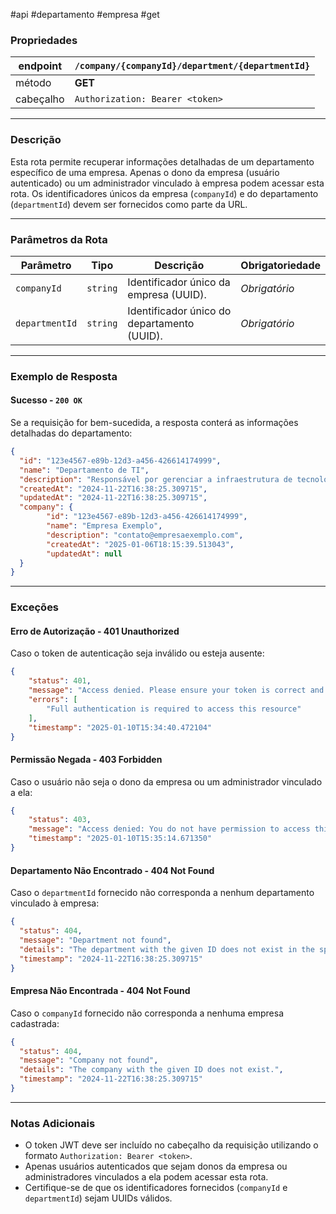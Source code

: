 #api #departamento #empresa #get

### Propriedades

|endpoint|`/company/{companyId}/department/{departmentId}`|
|---|---|
|método|**GET**|
|cabeçalho|`Authorization: Bearer <token>`|

---

### Descrição

Esta rota permite recuperar informações detalhadas de um departamento específico de uma empresa. Apenas o dono da empresa (usuário autenticado) ou um administrador vinculado à empresa podem acessar esta rota. Os identificadores únicos da empresa (`companyId`) e do departamento (`departmentId`) devem ser fornecidos como parte da URL.

---

### Parâmetros da Rota

|**Parâmetro**|**Tipo**|**Descrição**|**Obrigatoriedade**|
|---|---|---|---|
|`companyId`|`string`|Identificador único da empresa (UUID).|_Obrigatório_|
|`departmentId`|`string`|Identificador único do departamento (UUID).|_Obrigatório_|

---

### Exemplo de Resposta

#### Sucesso - `200 OK`
Se a requisição for bem-sucedida, a resposta conterá as informações detalhadas do departamento:
```json
{
  "id": "123e4567-e89b-12d3-a456-426614174999",
  "name": "Departamento de TI",
  "description": "Responsável por gerenciar a infraestrutura de tecnologia.",
  "createdAt": "2024-11-22T16:38:25.309715",
  "updatedAt": "2024-11-22T16:38:25.309715",
  "company": {
		"id": "123e4567-e89b-12d3-a456-426614174999", 
		"name": "Empresa Exemplo",
		"description": "contato@empresaexemplo.com",
		"createdAt": "2025-01-06T18:15:39.513043",
		"updatedAt": null
  }
}
```

---
### Exceções

#### Erro de Autorização - **401 Unauthorized**
Caso o token de autenticação seja inválido ou esteja ausente:
```json
{
	"status": 401,
	"message": "Access denied. Please ensure your token is correct and active.",
	"errors": [
		"Full authentication is required to access this resource"
	],
	"timestamp": "2025-01-10T15:34:40.472104"
}
```

#### Permissão Negada - **403 Forbidden**
Caso o usuário não seja o dono da empresa ou um administrador vinculado a ela:
```json
{
	"status": 403,
	"message": "Access denied: You do not have permission to access this resource.",
	"timestamp": "2025-01-10T15:35:14.671350"
}
```


#### Departamento Não Encontrado - **404 Not Found**
Caso o `departmentId` fornecido não corresponda a nenhum departamento vinculado à empresa:
```json
{
  "status": 404,
  "message": "Department not found",
  "details": "The department with the given ID does not exist in the specified company.",
  "timestamp": "2024-11-22T16:38:25.309715"
}
```

#### Empresa Não Encontrada - **404 Not Found**
Caso o `companyId` fornecido não corresponda a nenhuma empresa cadastrada:
```json
{
  "status": 404,
  "message": "Company not found",
  "details": "The company with the given ID does not exist.",
  "timestamp": "2024-11-22T16:38:25.309715"
}
```


---
### Notas Adicionais
- O token JWT deve ser incluído no cabeçalho da requisição utilizando o formato `Authorization: Bearer <token>`.
- Apenas usuários autenticados que sejam donos da empresa ou administradores vinculados a ela podem acessar esta rota.
- Certifique-se de que os identificadores fornecidos (`companyId` e `departmentId`) sejam UUIDs válidos.